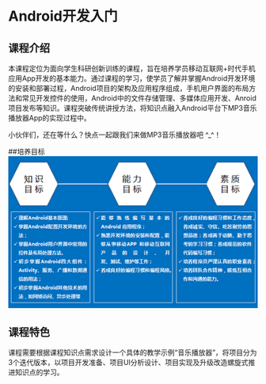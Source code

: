 # Android开发入门

## 课程介绍

本课程定位为面向学生科研创新训练的课程，旨在培养学员移动互联网+时代手机应用App开发的基本能力。通过课程的学习，使学员了解并掌握Android开发环境的安装和部署过程，Android项目的架构及应用程序组成，手机用户界面的布局方法和常见开发控件的使用，Android中的文件存储管理、多媒体应用开发、Anroid项目发布等知识。课程突破传统讲授方法，将知识点融入Android平台下MP3音乐播放器App的实现过程中。

小伙伴们，还在等什么？快点一起跟我们来做MP3音乐播放器吧  ^_^！

##培养目标
![training_target.png](/images/training_target.png)

## 课程特色
课程需要根据课程知识点需求设计一个具体的教学示例“音乐播放器”，将项目分为3个迭代版本，以项目开发准备、项目UI分析设计、项目实现及升级改造螺旋式推进知识点的学习。

